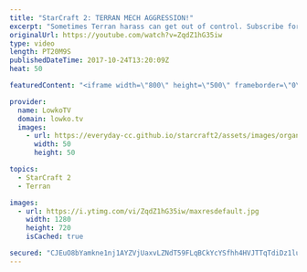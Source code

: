 ```yaml
---
title: "StarCraft 2: TERRAN MECH AGGRESSION!"
excerpt: "Sometimes Terran harass can get out of control. Subscribe for more videos: http://lowko.tv/youtube Golden Armada vs Death Fleet: https://youtu.be/16PDvDN4UH0  This is a cast of a professional match of Terran versus Zerg. In this game of Optimus versus Snute, Optimus decides to focus on a heavy harass"
originalUrl: https://youtube.com/watch?v=ZqdZ1hG35iw
type: video
length: PT20M9S
publishedDateTime: 2017-10-24T13:20:09Z
heat: 50

featuredContent: "<iframe width=\"800\" height=\"500\" frameborder=\"0\" src=\"https://www.youtube.com/embed/ZqdZ1hG35iw\" allow=\"accelerometer; autoplay; encrypted-media; gyroscope; picture-in-picture\" allowfullscreen></iframe>"

provider:
  name: LowkoTV
  domain: lowko.tv
  images:
    - url: https://everyday-cc.github.io/starcraft2/assets/images/organizations/lowko.tv-50x50.jpg
      width: 50
      height: 50

topics:
  - StarCraft 2
  - Terran

images:
  - url: https://i.ytimg.com/vi/ZqdZ1hG35iw/maxresdefault.jpg
    width: 1280
    height: 720
    isCached: true

secured: "CJEuO8bYamkne1nj1AYZVjUaxvLZNdT59FLqBCkYcYSfhh4HVJTTqTdiDz1ludu6n3Tm6SRez4otpw+VWOsZBowvSdoMY+Sn/3R5p4cR9gBrJe/EP+Nu4q8GxQqSJrwIRbUQvtROdMJH6iTnvFS0T5m7W4RD/KskDOZ+JhH550EChnt28CmnfKx96/vSKVXvIaOvZ3j+RZnqWG9MoYENltLoYQRBBJu7YmhOq5epu4fZTZj9NQq+QDpoSz40RbS0fQX1WRM0qG42vQDhPUTdAR1quyZNJ6cIdznIYl7krSctG1i3W5CsS1yn8EdYz56oCE5W6kB5QKEApya8yaRDmG5KD38Nx2+nkgAmFUkKfEZjIOudO4kdq/TurY2YpaW8CjbP/Bur+EUSi+zC0zLyx2gBsRTxJx8ubGPZPJgmbhI=;j9I/farfwFN3W41gd9yOfA=="
---
```


